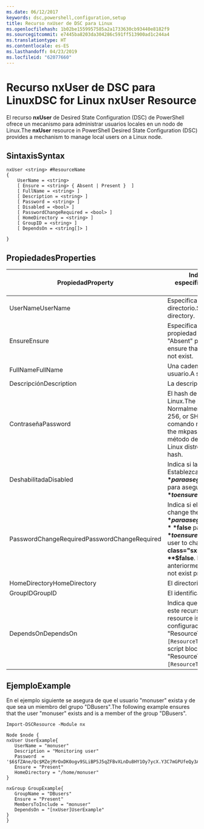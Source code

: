 ```yaml
---
ms.date: 06/12/2017
keywords: dsc,powershell,configuration,setup
title: Recurso nxUser de DSC para Linux
ms.openlocfilehash: 1b02be1559957585a2a1733630cb93440e8182f9
ms.sourcegitcommit: e7445ba8203da304286c591ff513900ad1c244a4
ms.translationtype: HT
ms.contentlocale: es-ES
ms.lasthandoff: 04/23/2019
ms.locfileid: "62077660"
---
```

# <a name="dsc-for-linux-nxuser-resource"></a><span data-ttu-id="e96ca-103">Recurso nxUser de DSC para Linux</span><span class="sxs-lookup"><span data-stu-id="e96ca-103">DSC for Linux nxUser Resource</span></span>

<span data-ttu-id="e96ca-104">El recurso **nxUser** de Desired State Configuration (DSC) de PowerShell ofrece un mecanismo para administrar usuarios locales en un nodo de Linux.</span><span class="sxs-lookup"><span data-stu-id="e96ca-104">The **nxUser** resource in PowerShell Desired State Configuration (DSC) provides a mechanism to manage local users on a Linux node.</span></span>

## <a name="syntax"></a><span data-ttu-id="e96ca-105">Sintaxis</span><span class="sxs-lookup"><span data-stu-id="e96ca-105">Syntax</span></span>

```
nxUser <string> #ResourceName
{
    UserName = <string>
    [ Ensure = <string> { Absent | Present }  ]
    [ FullName = <string> ]
    [ Description = <string> ]
    [ Password = <string> ]
    [ Disabled = <bool> ]
    [ PasswordChangeRequired = <bool> ]
    [ HomeDirectory = <string> ]
    [ GroupID = <string> ]
    [ DependsOn = <string[]> ]

}
```

## <a name="properties"></a><span data-ttu-id="e96ca-106">Propiedades</span><span class="sxs-lookup"><span data-stu-id="e96ca-106">Properties</span></span>

|  <span data-ttu-id="e96ca-107">Propiedad</span><span class="sxs-lookup"><span data-stu-id="e96ca-107">Property</span></span> |  <span data-ttu-id="e96ca-108">Indica el nombre de la cuenta para la que quiere garantizar un estado específico.</span><span class="sxs-lookup"><span data-stu-id="e96ca-108">Indicates the account name for which you want to ensure a specific state.</span></span> |
|---|---|
| <span data-ttu-id="e96ca-109">UserName</span><span class="sxs-lookup"><span data-stu-id="e96ca-109">UserName</span></span>| <span data-ttu-id="e96ca-110">Especifica la ubicación donde desea garantizar el estado de un archivo o directorio.</span><span class="sxs-lookup"><span data-stu-id="e96ca-110">Specifies the location where you want to ensure the state for a file or directory.</span></span>|
| <span data-ttu-id="e96ca-111">Ensure</span><span class="sxs-lookup"><span data-stu-id="e96ca-111">Ensure</span></span>| <span data-ttu-id="e96ca-112">Especifica si la cuenta existe.</span><span class="sxs-lookup"><span data-stu-id="e96ca-112">Specifies whether the account exists.</span></span> <span data-ttu-id="e96ca-113">Establezca esta propiedad en "Present" para asegurarse de que la cuenta exista y establézcala como "Absent" para asegurarse de que la cuenta no exista.</span><span class="sxs-lookup"><span data-stu-id="e96ca-113">Set this property to "Present" to ensure that the account exists, and set it to "Absent" to ensure that the account does not exist.</span></span>|
| <span data-ttu-id="e96ca-114">FullName</span><span class="sxs-lookup"><span data-stu-id="e96ca-114">FullName</span></span>| <span data-ttu-id="e96ca-115">Una cadena que contiene el nombre completo que se usará para la cuenta de usuario.</span><span class="sxs-lookup"><span data-stu-id="e96ca-115">A string that contains the full name to use for the user account.</span></span>|
| <span data-ttu-id="e96ca-116">Descripción</span><span class="sxs-lookup"><span data-stu-id="e96ca-116">Description</span></span>| <span data-ttu-id="e96ca-117">La descripción de la cuenta de usuario.</span><span class="sxs-lookup"><span data-stu-id="e96ca-117">The description for the user account.</span></span>|
| <span data-ttu-id="e96ca-118">Contraseña</span><span class="sxs-lookup"><span data-stu-id="e96ca-118">Password</span></span>| <span data-ttu-id="e96ca-119">El hash de la contraseña de los usuarios en el formato adecuado para el equipo Linux.</span><span class="sxs-lookup"><span data-stu-id="e96ca-119">The hash of the users password in the appropriate form for the Linux computer.</span></span> <span data-ttu-id="e96ca-120">Normalmente, es un hash SHA-512 o SHA-256 con sal.</span><span class="sxs-lookup"><span data-stu-id="e96ca-120">Typically, this is a salted SHA-256, or SHA-512 hash.</span></span> <span data-ttu-id="e96ca-121">En Debian y Ubuntu Linux, este valor se puede generar con el comando mkpasswd.</span><span class="sxs-lookup"><span data-stu-id="e96ca-121">On Debian and Ubuntu Linux, this value can be generated with the mkpasswd command.</span></span> <span data-ttu-id="e96ca-122">Para otras distribuciones de Linux, puede utilizarse el método de cifrado de la biblioteca de cifrado de Python para generar el hash.</span><span class="sxs-lookup"><span data-stu-id="e96ca-122">For other Linux distros, the crypt method of Python’s Crypt library can be used to generate the hash.</span></span>|
| <span data-ttu-id="e96ca-123">Deshabilitada</span><span class="sxs-lookup"><span data-stu-id="e96ca-123">Disabled</span></span>| <span data-ttu-id="e96ca-124">Indica si la cuenta se encuentra habilitada.</span><span class="sxs-lookup"><span data-stu-id="e96ca-124">Indicates whether the account is enabled.</span></span> <span data-ttu-id="e96ca-125">Establezca esta propiedad en **$true** para asegurarse de que esta cuenta esté deshabilitada y establézcala como **$false** para asegurarse de que esté habilitada.</span><span class="sxs-lookup"><span data-stu-id="e96ca-125">Set this property to **$true** to ensure that this account is disabled, and set it to **$false** to ensure that it is enabled.</span></span>|
| <span data-ttu-id="e96ca-126">PasswordChangeRequired</span><span class="sxs-lookup"><span data-stu-id="e96ca-126">PasswordChangeRequired</span></span>| <span data-ttu-id="e96ca-127">Indica si el usuario puede cambiar la contraseña.</span><span class="sxs-lookup"><span data-stu-id="e96ca-127">Indicates whether the user can change the password.</span></span> <span data-ttu-id="e96ca-128">Establezca esta propiedad en **$true** para asegurarse de que el usuario no pueda cambiar la contraseña y establézcala como **$false** para permitir al usuario cambiar la contraseña.</span><span class="sxs-lookup"><span data-stu-id="e96ca-128">Set this property to **$true** to ensure that the user cannot change the password, and set it to **$false** to allow the user to change the password.</span></span> <span data-ttu-id="e96ca-129">El valor predeterminado es **$false**.</span><span class="sxs-lookup"><span data-stu-id="e96ca-129">The default value is **$false**.</span></span> <span data-ttu-id="e96ca-130">Esta propiedad solo se evalúa si la cuenta de usuario no existía anteriormente y se está creando.</span><span class="sxs-lookup"><span data-stu-id="e96ca-130">This property is only evaluated if the user account did not exist previously and is being created.</span></span>|
| <span data-ttu-id="e96ca-131">HomeDirectory</span><span class="sxs-lookup"><span data-stu-id="e96ca-131">HomeDirectory</span></span>| <span data-ttu-id="e96ca-132">El directorio principal del usuario.</span><span class="sxs-lookup"><span data-stu-id="e96ca-132">The home directory for the user.</span></span>|
| <span data-ttu-id="e96ca-133">GroupID</span><span class="sxs-lookup"><span data-stu-id="e96ca-133">GroupID</span></span>| <span data-ttu-id="e96ca-134">El identificador de grupo principal del usuario.</span><span class="sxs-lookup"><span data-stu-id="e96ca-134">The primary group ID for the user.</span></span>|
| <span data-ttu-id="e96ca-135">DependsOn</span><span class="sxs-lookup"><span data-stu-id="e96ca-135">DependsOn</span></span> | <span data-ttu-id="e96ca-136">Indica que la configuración de otro recurso debe ejecutarse antes de que se configure este recurso.</span><span class="sxs-lookup"><span data-stu-id="e96ca-136">Indicates that the configuration of another resource must run before this resource is configured.</span></span> <span data-ttu-id="e96ca-137">Por ejemplo, si el elemento ID del bloque del script de configuración del recurso que quiere ejecutar primero es "ResourceName" y su tipo es "ResourceType", la sintaxis para usar esta propiedad es `DependsOn = "[ResourceType]ResourceName"`.</span><span class="sxs-lookup"><span data-stu-id="e96ca-137">For example, if the ID of the resource configuration script block that you want to run first is "ResourceName" and its type is "ResourceType", the syntax for using this property is `DependsOn = "[ResourceType]ResourceName"`.</span></span>|

## <a name="example"></a><span data-ttu-id="e96ca-138">Ejemplo</span><span class="sxs-lookup"><span data-stu-id="e96ca-138">Example</span></span>

<span data-ttu-id="e96ca-139">En el ejemplo siguiente se asegura de que el usuario "monuser" exista y de que sea un miembro del grupo "DBusers".</span><span class="sxs-lookup"><span data-stu-id="e96ca-139">The following example ensures that the user "monuser" exists and is a member of the group "DBusers".</span></span>

```
Import-DSCResource -Module nx

Node $node {
nxUser UserExample{
   UserName = "monuser"
   Description = "Monitoring user"
   Password  =    '$6$fZAne/Qc$MZejMrOxDK0ogv9SLiBP5J5qZFBvXLnDu8HY1Oy7ycX.Y3C7mGPUfeQy3A82ev3zIabhDQnj2ayeuGn02CqE/0'
   Ensure = "Present"
   HomeDirectory = "/home/monuser"
}

nxGroup GroupExample{
   GroupName = "DBusers"
   Ensure = "Present"
   MembersToInclude = "monuser"
   DependsOn = "[nxUser]UserExample"
}
}
```